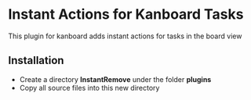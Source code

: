 Instant Actions for Kanboard Tasks
==================================

This plugin for kanboard adds instant actions for tasks in the board view

Installation
------------

- Create a directory **InstantRemove** under the folder **plugins**
- Copy all source files into this new directory
